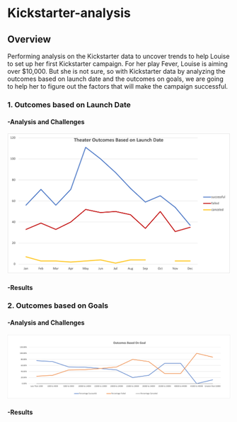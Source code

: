 # **Kickstarter-analysis**

## Overview
Performing analysis on the Kickstarter data to uncover trends to help Louise to set up her first Kickstarter campaign.
For her play Fever, Louise is aiming over $10,000. 
But she is not sure, so with Kickstarter data by analyzing the outcomes based on launch date and the outcomes on goals, we are going to help her to figure out the factors that will make the campaign successful.

### 1. Outcomes based on Launch Date

#### -Analysis and Challenges
![date](resources/Theater_Outcomes_vs_Launch.png)

#### -Results



### 2. Outcomes based on Goals
#### -Analysis and Challenges

![goal](resources/Outcomes_vs_Goals.png)

#### -Results
